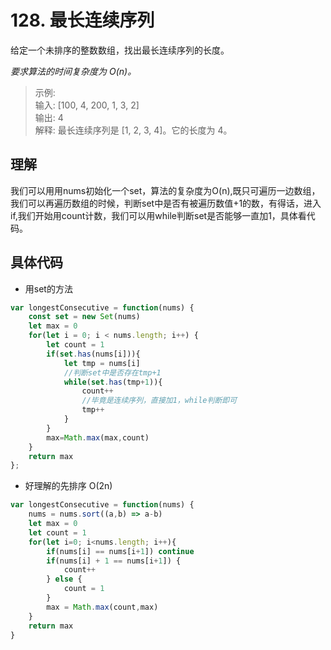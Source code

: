 # 128. 最长连续序列
给定一个未排序的整数数组，找出最长连续序列的长度。

*要求算法的时间复杂度为 O(n)。*

>示例:<br/>
输入: [100, 4, 200, 1, 3, 2]<br/>
输出: 4<br/>
解释: 最长连续序列是 [1, 2, 3, 4]。它的长度为 4。<br/>

## 理解
我们可以用用nums初始化一个set，算法的复杂度为O(n),既只可遍历一边数组，我们可以再遍历数组的时候，判断set中是否有被遍历数值+1的数，有得话，进入if,我们开始用count计数，我们可以用while判断set是否能够一直加1，具体看代码。


## 具体代码
- 用set的方法
```js
var longestConsecutive = function(nums) {
    const set = new Set(nums)
    let max = 0
    for(let i = 0; i < nums.length; i++) {
        let count = 1
        if(set.has(nums[i])){
            let tmp = nums[i]
            //判断set中是否存在tmp+1
            while(set.has(tmp+1)){
                count++
                //毕竟是连续序列，直接加1，while判断即可
                tmp++
            }
        }
        max=Math.max(max,count)
    }
    return max
};
```

- 好理解的先排序 O(2n)
```js
var longestConsecutive = function(nums) {
    nums = nums.sort((a,b) => a-b)
    let max = 0
    let count = 1
    for(let i=0; i<nums.length; i++){
        if(nums[i] == nums[i+1]) continue
        if(nums[i] + 1 == nums[i+1]) {
            count++
        } else {
            count = 1
        }
        max = Math.max(count,max)
    }
    return max
}
```